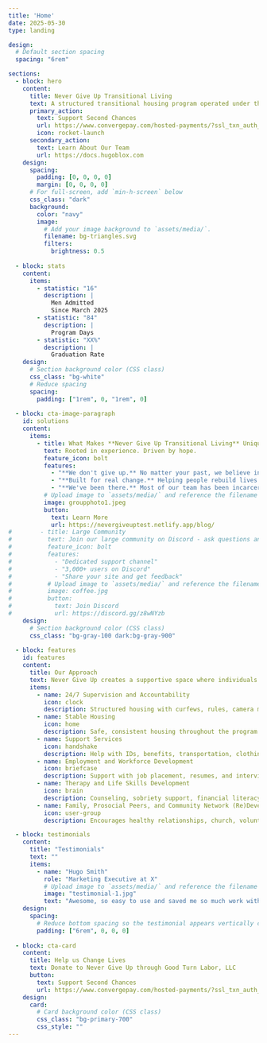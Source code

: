 ```yaml
---
title: 'Home'
date: 2025-05-30
type: landing

design:
  # Default section spacing
  spacing: "6rem"

sections:
  - block: hero
    content:
      title: Never Give Up Transitional Living
      text: A structured transitional housing program operated under the nonprofit 501(c)(3) organization, Good Turn Labor, to support formerly incarcerated individuals as they reintegrate into the community.
      primary_action:
        text: Support Second Chances
        url: https://www.convergepay.com/hosted-payments/?ssl_txn_auth_token=hZimVnstSY2Sr9jySrL%2FjAAAAZZEoSpl#!/payment-method
        icon: rocket-launch
      secondary_action:
        text: Learn About Our Team
        url: https://docs.hugoblox.com
    design:
      spacing:
        padding: [0, 0, 0, 0]
        margin: [0, 0, 0, 0]
      # For full-screen, add `min-h-screen` below
      css_class: "dark"
      background:
        color: "navy"
        image:
          # Add your image background to `assets/media/`.
          filename: bg-triangles.svg
          filters:
            brightness: 0.5
            
  - block: stats
    content:
      items:
        - statistic: "16"
          description: |
            Men Admitted     
            Since March 2025
        - statistic: "84"
          description: |
            Program Days
        - statistic: "XX%"
          description: |
            Graduation Rate
    design:
      # Section background color (CSS class)
      css_class: "bg-white"
      # Reduce spacing
      spacing:
        padding: ["1rem", 0, "1rem", 0]
        
  - block: cta-image-paragraph
    id: solutions
    content:
      items:
        - title: What Makes **Never Give Up Transitional Living** Unique?
          text: Rooted in experience. Driven by hope.
          feature_icon: bolt
          features:
            - "**We don't give up.** No matter your past, we believe in your future."
            - "**Built for real change.** Helping people rebuild lives -- not just get by."
            - "**We've been there.** Most of our team has been incarcerated—and made it out stronger."
          # Upload image to `assets/media/` and reference the filename here
          image: groupphoto1.jpeg
          button:
            text: Learn More
            url: https://nevergiveuptest.netlify.app/blog/
#        - title: Large Community
#          text: Join our large community on Discord - ask questions and get live responses
#          feature_icon: bolt
#          features:
#            - "Dedicated support channel"
#            - "3,000+ users on Discord"
#            - "Share your site and get feedback"
#          # Upload image to `assets/media/` and reference the filename here
#          image: coffee.jpg
#          button:
#            text: Join Discord
#            url: https://discord.gg/z8wNYzb
    design:
      # Section background color (CSS class)
      css_class: "bg-gray-100 dark:bg-gray-900"
      
  - block: features
    id: features
    content:
      title: Our Approach
      text: Never Give Up creates a supportive space where individuals with lived experiences (i.e., previously incarcerated) serve as mentors, helping participants navigate challenges related to addiction, antisocial thinking patterns, employment, and prosocial and community reintegration. By offering structured support, the program seeks to empower participants to rebuild their lives and achieve long-term stability.
      items:
        - name: 24/7 Supervision and Accountability
          icon: clock
          description: Structured housing with curfews, rules, camera monitoring, and required program participation.
        - name: Stable Housing
          icon: home
          description: Safe, consistent housing throughout the program.
        - name: Support Services
          icon: handshake
          description: Help with IDs, benefits, transportation, clothing, hygiene, and basic needs.
        - name: Employment and Workforce Development
          icon: briefcase
          description: Support with job placement, resumes, and interview skills.
        - name: Therapy and Life Skills Development
          icon: brain
          description: Counseling, sobriety support, financial literacy, and life skills groups.
        - name: Family, Prosocial Peers, and Community Network (Re)Development
          icon: user-group
          description: Encourages healthy relationships, church, volunteering, and community outings.

  - block: testimonials
    content:
      title: "Testimonials"
      text: ""
      items:
        - name: "Hugo Smith"
          role: "Marketing Executive at X"
          # Upload image to `assets/media/` and reference the filename here
          image: "testimonial-1.jpg"
          text: "Awesome, so easy to use and saved me so much work with the swappable pre-designed sections!"
    design:
      spacing:
        # Reduce bottom spacing so the testimonial appears vertically centered between sections
        padding: ["6rem", 0, 0, 0]
        
  - block: cta-card
    content:
      title: Help us Change Lives
      text: Donate to Never Give Up through Good Turn Labor, LLC
      button:
        text: Support Second Chances
        url: https://www.convergepay.com/hosted-payments/?ssl_txn_auth_token=hZimVnstSY2Sr9jySrL%2FjAAAAZZEoSpl#!/payment-method
    design:
      card:
        # Card background color (CSS class)
        css_class: "bg-primary-700"
        css_style: ""
---
```

